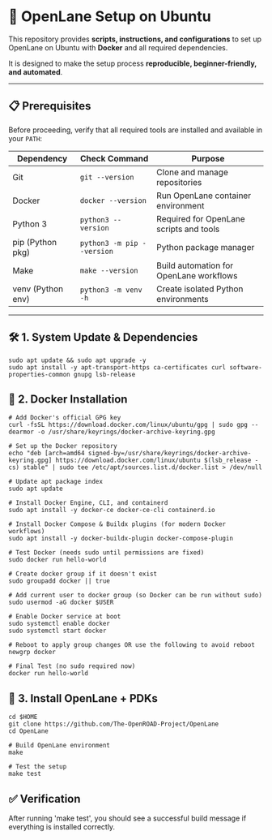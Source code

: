 # 🚀 OpenLane Setup on Ubuntu  

This repository provides **scripts, instructions, and configurations** to set up OpenLane on Ubuntu with **Docker** and all required dependencies.  

It is designed to make the setup process **reproducible, beginner-friendly, and automated**.  

---

## 📋 Prerequisites  

Before proceeding, verify that all required tools are installed and available in your `PATH`:  

| Dependency          | Check Command                | Purpose                                  |
|---------------------|-------------------------------|------------------------------------------|
| Git                 | `git --version`               | Clone and manage repositories            |
| Docker              | `docker --version`            | Run OpenLane container environment       |
| Python 3            | `python3 --version`           | Required for OpenLane scripts and tools   |
| pip (Python pkg)     | `python3 -m pip --version`    | Python package manager                   |
| Make                | `make --version`              | Build automation for OpenLane workflows   |
| venv (Python env)    | `python3 -m venv -h`          | Create isolated Python environments      |

---

## 🛠️ 1. System Update & Dependencies  
~~~
sudo apt update && sudo apt upgrade -y
sudo apt install -y apt-transport-https ca-certificates curl software-properties-common gnupg lsb-release
~~~
## 🐳 2. Docker Installation
~~~
# Add Docker's official GPG key
curl -fsSL https://download.docker.com/linux/ubuntu/gpg | sudo gpg --dearmor -o /usr/share/keyrings/docker-archive-keyring.gpg

# Set up the Docker repository
echo "deb [arch=amd64 signed-by=/usr/share/keyrings/docker-archive-keyring.gpg] https://download.docker.com/linux/ubuntu $(lsb_release -cs) stable" | sudo tee /etc/apt/sources.list.d/docker.list > /dev/null

# Update apt package index
sudo apt update

# Install Docker Engine, CLI, and containerd
sudo apt install -y docker-ce docker-ce-cli containerd.io

# Install Docker Compose & Buildx plugins (for modern Docker workflows)
sudo apt install -y docker-buildx-plugin docker-compose-plugin

# Test Docker (needs sudo until permissions are fixed)
sudo docker run hello-world

# Create docker group if it doesn't exist
sudo groupadd docker || true

# Add current user to docker group (so Docker can be run without sudo)
sudo usermod -aG docker $USER

# Enable Docker service at boot
sudo systemctl enable docker
sudo systemctl start docker

# Reboot to apply group changes OR use the following to avoid reboot
newgrp docker

# Final Test (no sudo required now)
docker run hello-world
~~~
## 🧰 3. Install OpenLane + PDKs
~~~
cd $HOME
git clone https://github.com/The-OpenROAD-Project/OpenLane
cd OpenLane

# Build OpenLane environment
make

# Test the setup
make test
~~~
## ✅ Verification
After running 'make test', you should see a successful build message if everything is installed correctly.
